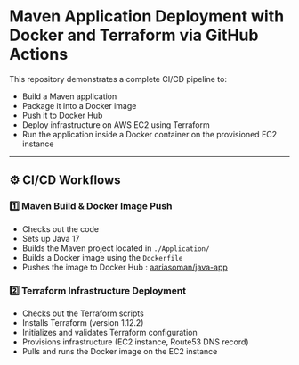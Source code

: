 #  Maven Application Deployment with Docker and Terraform via GitHub Actions

This repository demonstrates a complete CI/CD pipeline to:

- Build a Maven application
- Package it into a Docker image
- Push it to Docker Hub
- Deploy infrastructure on AWS EC2 using Terraform
- Run the application inside a Docker container on the provisioned EC2 instance

---

## ⚙️ CI/CD Workflows

### 1️⃣ Maven Build & Docker Image Push

- Checks out the code
- Sets up Java 17
- Builds the Maven project located in `./Application/`
- Builds a Docker image using the `Dockerfile`
- Pushes the image to Docker Hub : [aariasoman/java-app](https://hub.docker.com/r/aariasoman/java-app)

### 2️⃣ Terraform Infrastructure Deployment 

- Checks out the Terraform scripts
- Installs Terraform (version 1.12.2)
- Initializes and validates Terraform configuration
- Provisions infrastructure (EC2 instance, Route53 DNS record)
- Pulls and runs the Docker image on the EC2 instance



